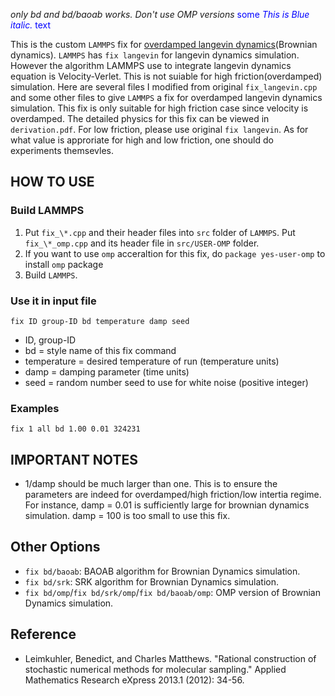 *only bd and bd/baoab works. Don't use OMP versions*
<span style="color:blue">some *This is Blue italic.* text</span>

This is the custom `LAMMPS` fix for [overdamped langevin dynamics](https://en.wikipedia.org/wiki/Brownian_dynamics)(Brownian dynamics). `LAMMPS` has `fix langevin` for langevin dynamics simulation. However the algorithm LAMMPS use to integrate langevin dynamics equation is Velocity-Verlet. This is not suiable for high friction(overdamped) simulation. Here are several files I modified from original `fix_langevin.cpp` and some other files to give `LAMMPS` a fix for overdamped langevin dynamics simulation. This fix is only suitable for high friction case since velocity is overdamped. The detailed physics for this fix can be viewed in `derivation.pdf`. For low friction, please use original `fix langevin`. As for what value is approriate for high and low friction, one should do experiments themsevles.

## HOW TO USE

### Build LAMMPS

1. Put `fix_\*.cpp` and their header files into `src` folder of `LAMMPS`. Put `fix_\*_omp.cpp` and its header file in `src/USER-OMP` folder.
2. If you want to use `omp` acceraltion for this fix, do `package yes-user-omp` to install `omp` package
3. Build `LAMMPS`.

### Use it in input file

```
fix ID group-ID bd temperature damp seed
```

* ID, group-ID
* bd = style name of this fix command
* temperature = desired temperature of run (temperature units)
* damp = damping parameter (time units)
* seed = random number seed to use for white noise (positive integer)

### Examples

```
fix 1 all bd 1.00 0.01 324231
```

## IMPORTANT NOTES

* 1/damp should be much larger than one. This is to ensure the parameters are indeed for overdamped/high friction/low intertia regime. For instance, damp = 0.01 is sufficiently large for brownian dynamics simulation. damp = 100 is too small to use this fix.

## Other Options

* `fix bd/baoab`: BAOAB algorithm for Brownian Dynamics simulation.
* `fix bd/srk`: SRK algorithm for Brownian Dynamics simulation.
* `fix bd/omp`/`fix bd/srk/omp`/`fix bd/baoab/omp`: OMP version of Brownian Dynamics simulation.

## Reference

* Leimkuhler, Benedict, and Charles Matthews. "Rational construction of stochastic numerical methods for molecular sampling." Applied Mathematics Research eXpress 2013.1 (2012): 34-56.
